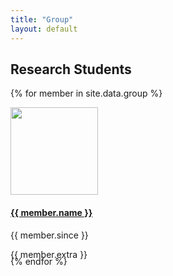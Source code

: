 ```yaml
---
title: "Group"
layout: default 
---
```


## Research Students
{% for member in site.data.group %}
<div class="row">
<div class="col-xs-6 col-sm-4 col-md-2" style="height:17em;">
  <div class="clearfix visible-xs"></div>
  <img class="" style="height:10em;max-width:100%;" src="{{ site.baseurl }}/assets/grouppics/{{ member.photo }}"/>
  <h4><a href="{{ member.homepage }}">{{ member.name }}</a>
  </h4>
  <p>{{ member.since }}</p>
  <p class="small">{{ member.extra }}</p>
</div>
{% endfor %}
</div>
